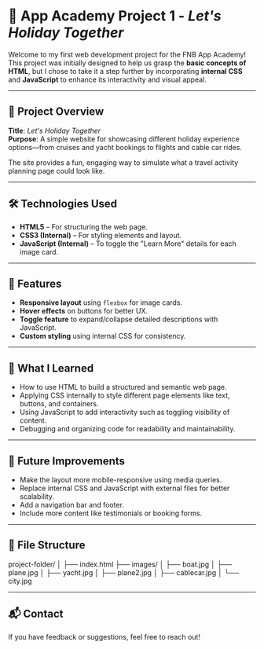 # 🌴 App Academy Project 1 - *Let's Holiday Together*

Welcome to my first web development project for the FNB App Academy! This project was initially designed to help us grasp the **basic concepts of HTML**, but I chose to take it a step further by incorporating **internal CSS** and **JavaScript** to enhance its interactivity and visual appeal.

---

## 🚀 Project Overview

**Title**: *Let's Holiday Together*  
**Purpose**: A simple website for showcasing different holiday experience options—from cruises and yacht bookings to flights and cable car rides.

The site provides a fun, engaging way to simulate what a travel activity planning page could look like.

---

## 🛠️ Technologies Used

- **HTML5** – For structuring the web page.
- **CSS3 (Internal)** – For styling elements and layout.
- **JavaScript (Internal)** – To toggle the "Learn More" details for each image card.

---

## 📸 Features

- **Responsive layout** using `flexbox` for image cards.
- **Hover effects** on buttons for better UX.
- **Toggle feature** to expand/collapse detailed descriptions with JavaScript.
- **Custom styling** using internal CSS for consistency.

---

## 🧠 What I Learned

- How to use HTML to build a structured and semantic web page.
- Applying CSS internally to style different page elements like text, buttons, and containers.
- Using JavaScript to add interactivity such as toggling visibility of content.
- Debugging and organizing code for readability and maintainability.

---

## 🔧 Future Improvements

- Make the layout more mobile-responsive using media queries.
- Replace internal CSS and JavaScript with external files for better scalability.
- Add a navigation bar and footer.
- Include more content like testimonials or booking forms.

---

## 📁 File Structure

project-folder/
│
├── index.html
├── images/
│ ├── boat.jpg
│ ├── plane.jpg
│ ├── yacht.jpg
│ ├── plane2.jpg
│ ├── cablecar.jpg
│ └── city.jpg


---

## 📬 Contact

If you have feedback or suggestions, feel free to reach out!
